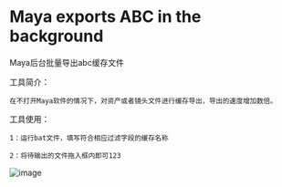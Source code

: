 # Maya exports ABC in the background

Maya后台批量导出abc缓存文件

工具简介：

    在不打开Maya软件的情况下，对资产或者镜头文件进行缓存导出，导出的速度增加数倍。

工具使用：

    1：运行bat文件，填写符合相应过滤字段的缓存名称
    
    2：将待输出的文件拖入框内即可123

![image](https://github.com/WangTianX/MayabatchExportAbc/blob/master/image/MayaExport.png)
